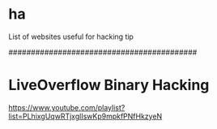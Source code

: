 # ha

List of websites useful for hacking tip

##########################################


# LiveOverflow Binary Hacking
https://www.youtube.com/playlist?list=PLhixgUqwRTjxglIswKp9mpkfPNfHkzyeN

# 


